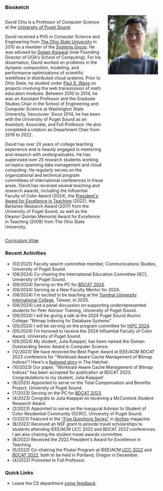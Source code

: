 ### Biosketch

<div style="display: grid; grid-template-columns: auto auto; column-gap: 15px;">
  <div>
  <p>
  David Chiu is a Professor of Computer Science at the <a href="https://www.pugetsound.edu/mathematics-computer-science-current-students">University of Puget Sound</a>.
  </p>
  <p>
  David received a PhD in Computer Science and Engineering from  <a href="https://cse.osu.edu">The Ohio State University</a> in 2010 as a member of the <a href="https://cse.osu.edu/research/systems">Systems Group</a>. He was advised by <a href="https://engineering.uga.edu/team_member/gagan-agrawal/">Gagan Agrawal</a> (now Founding Director of UGA's School of Computing). For his dissertation, David worked on problems in the dynamic composition, modeling, and performance optimizations of scientific workflows in distributed cloud systems. Prior to Ohio State, he studied under <a href="https://en.wikipedia.org/wiki/Paul_S._Wang">Paul S. Wang</a>  on projects involving the web transmission of math education modules. Between 2010 to 2014, he was an Assistant Professor and the Graduate Studies Chair in the School of Engineering and Computer Science at Washington State University, Vancouver. Since 2014, he has been with the University of Puget Sound as an Assistant, Associate, and Full Professor. He also completed a rotation as Department Chair from 2019 to 2022. 
  </p>
  <p>
  David has over 20 years of college teaching experience and is heavily engaged in mentoring and research with undergraduates. He has supervised over 25 research students working on topics spanning data management and cloud computing. He regularly serves on the organizational and technical program committees of international conferences in these areas.  David has received several teaching and research awards, including the Influential Faculty of Color Award (2024), the <a href="https://www.pugetsound.edu/presidents-excellence-teaching-award">President's Award for Excellence in Teaching</a> (2022), the Bartanen Research Award (2017) from the University of Puget Sound, as well as the Eleanor Quinlan Memorial Award for Excellence in Teaching (2009) from The Ohio State University.
  </p>
  </div>
  <div style="vertical-align: top;">
    <img src="david.jpg" width="165px"/>
  </div>
</div>


[Curriculum Vitae](CV.pdf)


### Recent Activities

- (02/2025) Faculty search committee member, Communications Studies, University of Puget Sound.
- (08/2024) Co-chairing the International Education Committee (IEC), University of Puget Sound.
- (09/2024) Serving on the PC for [BDCAT 2024](https://bdcat-conference.org/).
- (09/2024) Serving as a New Faculty Mentor for 2024.
- (08/2024) I'm excited to be teaching at the [Tunghai University International College](https://ic.thu.edu.tw/DM/MiniSemester.html), Taiwan, in 2025.
- (08/2024) Led a panel discussion on supporting underrepresented students for Peer Advisor Training, University of Puget Sound.
- (06/2024) I will be giving a talk at the 2024 Puget Sound Alumni College: "Bitmap Indexing for Database Systems"
- (05/2024) I will be serving on the program committee for [HiPC 2024](https://hipc.org/).
- (05/2024) I'm honored to receive the 2024 Influential Faculty of Color Award, University of Puget Sound.
- (05/2024) My student, Julia Kaeppel, has been named the Goman Outstanding Senior Award in Computer Science.
- (12/2023) We have received the Best Paper Award at IEEE/ACM BDCAT 2023 conference for "Workload-Aware Cache Management of Bitmap Indices"! Here's a [featured story](https://www.pugetsound.edu/stories/computer-science-student-and-professor-university-puget-sound-win-best-paper-big-data) in The Hatchet.
- (10/2023) Our paper, "Workload-Aware Cache Management of Bitmap Indices" has been accepted for publication at BDCAT 2023. Congratulations to my student, Julia Kaeppel!
- (8/2023) Appointed to serve on the Total Compensation and Benefits Project, University of Puget Sound.
- (7/2023) Serving on the PC for [BDCAT 2023](https://bdcat-conference.org/).
- (4/2023) Congrats to Julia Kaeppel on receiving a McCormick Student Research Award.
- (2/2023) Appointed to serve as the inaugural Advisor to Student of Color Residential Community (SCRC), University of Puget Sound.
- (1/2023) Featured in the ["Five Questions Series"](https://www.pugetsound.edu/stories/five-questions-university-puget-sound-professor-computer-science-david-chiu) in [Arches](https://www.pugetsound.edu/arches-magazine) magazine.
- (8/2022) Received an NSF grant to provide travel scholarships to students attending IEEE/ACM UCC 2022 and BDCAT 2022 conferences. I am also chairing the student travel awards committee.
- (8/2022) Received the 2022 President's Award for Excellence in Teaching.
- (5/2022) Co-chairing the Poster Program at IEEE/ACM [UCC 2022](https://ucc-conference.org/) and [BDCAT 2022](https://bdcat-conference.org/), both to be held in Portland, Oregon in December.
- (4/2022) Promoted to Full Professor.

<!-- 
- (4/2022) Serving as a PC member for IDEAS 2022.
- (8/2021) Faculty Panelist (with Monica DeHart and Melvin Rouse) for the "I Am Puget Sound" student orientation program.
- (7/2021) Chairing the Demo/Short Paper Session at SSDBM 2021, and I'm also giving a talk, "Caching Support for Range Query Processing on Bitmap Indices."
- (5/2021) Our paper on bitmap caching has been accepted to SSDBM 2021 as a long paper. Congrats to Sarah McClain (BS'20), Manya Mutschler-Aldine (BS'21), and Colin Monaghan (BS'22).
- (6/2020) Elevation to IEEE Senior Member grade.
- (4/2020) Congrats to Colin Monaghan on receiving a summer research grant to study replacement policies in bitmap index caching.
- (2/2020) Our paper on optimizing GPU processing of bitmaps has been accepted for publication at DASFAA 2020.
- (10/2019) Our paper on GPU processing of bitmap-range queries has been accepted for publication at BDCAT 2019. It was nominated for the Best Paper award.
- (4/2019) Our paper on geo-diversification has been accepted for publication at IEEE CLOUD 2019 in Milan, Italy. Congrats to Jared Polonitza on his first publication.
- (4/2019) Congrats to Sarah McClain on receiving a summer research grant to work on semantic caching of bitmap indices.
- (3/2019) Serving on the PC for HiPC'19. Please consider submitting a paper.
- (10/2018) Our paper on distributed bitmap indexing has been accepted for publication at BDCAT'18. It was nominated for the Best Paper award. -->

### Quick Links

- Leave the CS department [some feedback](https://forms.gle/Ltassc7BQkNfnnXB7).
